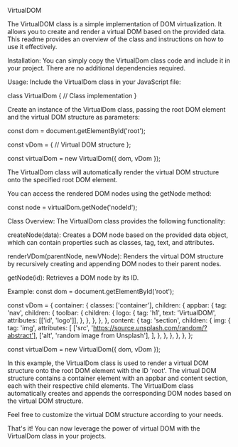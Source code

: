 VirtualDOM

The VirtualDOM class is a simple implementation of DOM virtualization. It allows you to create and render a virtual DOM based on the provided data. This readme provides an overview of the class and instructions on how to use it effectively.

Installation:
You can simply copy the VirtualDom class code and include it in your project. There are no additional dependencies required.

Usage:
Include the VirtualDom class in your JavaScript file:

class VirtualDom {
  // Class implementation
}

Create an instance of the VirtualDom class, passing the root DOM element and the virtual DOM structure as parameters:

const dom = document.getElementById('root');

const vDom = {
  // Virtual DOM structure
};

const virtualDom = new VirtualDom({ dom, vDom });

The VirtualDom class will automatically render the virtual DOM structure onto the specified root DOM element.

You can access the rendered DOM nodes using the getNode method:

const node = virtualDom.getNode('nodeId');


Class Overview:
The VirtualDom class provides the following functionality:

createNode(data): Creates a DOM node based on the provided data object, which can contain properties such as classes, tag, text, and attributes.

renderVDom(parentNode, newVNode): Renders the virtual DOM structure by recursively creating and appending DOM nodes to their parent nodes.

getNode(id): Retrieves a DOM node by its ID.

Example:
const dom = document.getElementById('root');

const vDom = {
  container: {
    classes: ['container'],
    children: {
      appbar: {
        tag: 'nav',
        children: {
          toolbar: {
            children: {
              logo: {
                tag: 'h1',
                text: 'VirtualDOM',
                attributes: [['id', 'logo']],
              },
            },
          },
        },
      },
      content: {
        tag: 'section',
        children: {
          img: {
            tag: 'img',
            attributes: [
              ['src', 'https://source.unsplash.com/random/?abstract'],
              ['alt', 'random image from Unsplash'],
            ],
          },
        },
      },
    },
  },
};

const virtualDom = new VirtualDom({ dom, vDom });


In this example, the VirtualDom class is used to render a virtual DOM structure onto the root DOM element with the ID 'root'. The virtual DOM structure contains a container element with an appbar and content section, each with their respective child elements. The VirtualDom class automatically creates and appends the corresponding DOM nodes based on the virtual DOM structure.

Feel free to customize the virtual DOM structure according to your needs.

That's it! You can now leverage the power of virtual DOM with the VirtualDom class in your projects.
